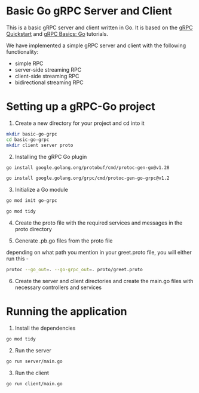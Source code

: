 # Basic Go gRPC Server and Client

This is a basic gRPC server and client written in Go. It is based on the [gRPC Quickstart](https://grpc.io/docs/quickstart/go.html) and [gRPC Basics: Go](https://grpc.io/docs/tutorials/basic/go.html) tutorials.

We have implemented a simple gRPC server and client with the following functionality:
- simple RPC
- server-side streaming RPC
- client-side streaming RPC
- bidirectional streaming RPC

# Setting up a gRPC-Go project
1. Create a new directory for your project and cd into it

```bash
mkdir basic-go-grpc
cd basic-go-grpc
mkdir client server proto
```

2. Installing the gRPC Go plugin

```bash
go install google.golang.org/protobuf/cmd/protoc-gen-go@v1.28

go install google.golang.org/grpc/cmd/protoc-gen-go-grpc@v1.2
```

3. Initialize a Go module

```bash
go mod init go-grpc

go mod tidy
```

4. Create the proto file with the required services and messages in the proto directory

5. Generate .pb.go files from the proto file

depending on what path you mention in your greet.proto file, you will either run this - 

```bash
protoc --go_out=. --go-grpc_out=. proto/greet.proto
```

6. Create the server and client directories and create the main.go files with necessary controllers and services


# Running the application

1. Install the dependencies

```bash
go mod tidy
```

2. Run the server

```bash
go run server/main.go
```

3. Run the client

```bash
go run client/main.go
```
